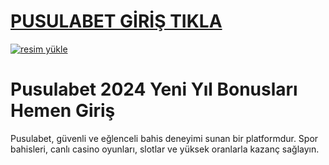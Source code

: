 # <a href="https://1094pusulabet.com/">PUSULABET GİRİŞ TIKLA</a>

<a href="https://1094pusulabet.com/"><img src="https://i.hizliresim.com/7kyfbpg.jpeg" alt="resim yükle" border="0" /></a>

# Pusulabet 2024 Yeni Yıl Bonusları Hemen Giriş
Pusulabet, güvenli ve eğlenceli bahis deneyimi sunan bir platformdur. Spor bahisleri, canlı casino oyunları, slotlar ve yüksek oranlarla kazanç sağlayın.
